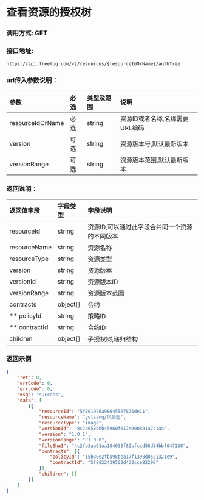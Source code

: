 # 查看资源的授权树

### 调用方式: GET

### 接口地址:

```
https://api.freelog.com/v2/resources/{resourceIdOrName}/authTree
```

### url传入参数说明：

| 参数 | 必选 | 类型及范围 | 说明 |
| :--- | :--- | :--- | :--- |
| resourceIdOrName | 必选 | string | 资源ID或者名称,名称需要URL编码 |
| version | 可选 | string | 资源版本号,默认最新版本 |
| versionRange | 可选 | string | 资源版本范围,默认最新版本 |

### 返回说明：

| 返回值字段 | 字段类型 | 字段说明 |
| :--- | :--- | :--- |
| resourceId | string | 资源ID,可以通过此字段合并同一个资源的不同版本 |
| resourceName | string | 资源名称 |
| resourceType | string | 资源类型 |
| version | string | 资源版本 |
| versionId | string | 资源版本ID |
| versionRange | string | 资源版本范围 |
| contracts | object[] | 合约 |
| ** policyId | string | 策略ID |
| ** contractId | string | 合约ID |
| children | object[] | 子授权树,递归结构 |


### 返回示例

```json
{
	"ret": 0,
	"errCode": 0,
	"errcode": 0,
	"msg": "success",
	"data": [
		[{
			"resourceId": "5f801976a9864556f875de11",
			"resourceName": "yuliang/风景图",
			"resourceType": "image",
			"versionId": "8c7a058bbb45960f617e990891a7c1aa",
			"version": "1.0.1",
			"versionRange": "^1.0.0",
			"fileSha1": "4c2fb3aa61aa184035f82bfccd58d54bbf047138",
			"contracts": [{
				"policyId": "15b30e2fba98bea17f1398d0521321e9",
				"contractId": "5f8022439502d430cce82290"
			}],
			"children": []
		}]
	]
}

```
